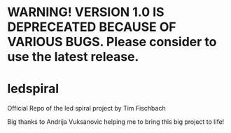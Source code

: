 # WARNING! VERSION 1.0 IS DEPRECEATED BECAUSE OF VARIOUS BUGS. Please consider to use the latest release.

# ledspiral

Official Repo of the led spiral project by Tim Fischbach

Big thanks to Andrija Vuksanovic helping me to bring this big project to life!

